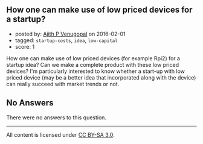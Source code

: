 ## How one can make use of low priced devices for a startup?

- posted by: [Ajith P Venugopal](https://stackexchange.com/users/7694022/ajith-p-venugopal) on 2016-02-01
- tagged: `startup-costs`, `idea`, `low-capital`
- score: 1

How one can make use of low priced devices (for example Rpi2) for a startup idea? Can we make a complete product with these low priced devices?
I'm particularly interested to know whether a start-up with low priced device (may be a better idea that incorporated along with the device) can really succeed with market trends or not.

## No Answers

There were no answers to this question.


---

All content is licensed under [CC BY-SA 3.0](https://creativecommons.org/licenses/by-sa/3.0/).
